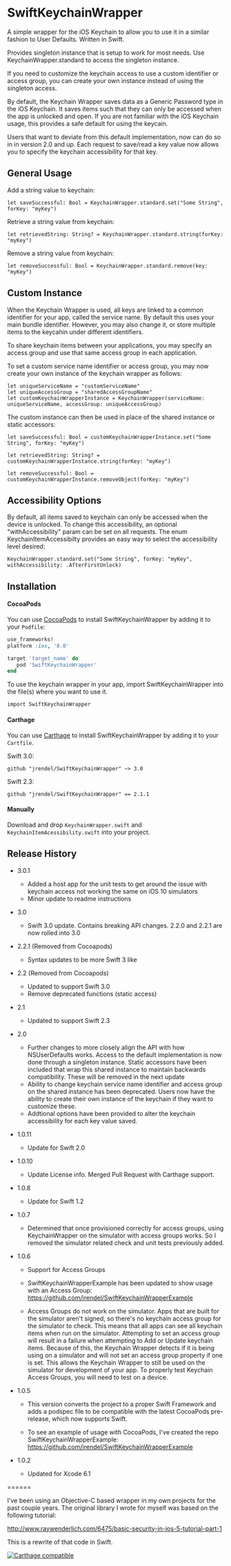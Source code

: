 # SwiftKeychainWrapper

A simple wrapper for the iOS Keychain to allow you to use it in a similar fashion to User Defaults. Written in Swift.

Provides singleton instance that is setup to work for most needs. Use KeychainWrapper.standard to access the singleton instance.

If you need to customize the keychain access to use a custom identifier or access group, you can create your own instance instead of using the singleton access.

By default, the Keychain Wrapper saves data as a Generic Password type in the iOS Keychain. It saves items such that they can only be accessed when the app is unlocked and open. If you are not familiar with the iOS Keychain usage, this provides a safe default for using the keycain.

Users that want to deviate from this default implementation, now can do so in in version 2.0 and up. Each request to save/read a key value now allows you to specify the keychain accessibility for that key.

## General Usage

Add a string value to keychain:
```
let saveSuccessful: Bool = KeychainWrapper.standard.set("Some String", forKey: "myKey")
```

Retrieve a string value from keychain:
```
let retrievedString: String? = KeychainWrapper.standard.string(forKey: "myKey")
```

Remove a string value from keychain:
```
let removeSuccessful: Bool = KeychainWrapper.standard.remove(key: "myKey")
```

## Custom Instance

When the Keychain Wrapper is used, all keys are linked to a common identifier for your app, called the service name. By default this uses your main bundle identifier. However, you may also change it, or store multiple items to the keycahin under different identifiers.

To share keychain items between your applications, you may specify an access group and use that same access group in each application.

To set a custom service name identifier or access group, you may now create your own instance of the keychain wrapper as follows:

```
let uniqueServiceName = "customServiceName"
let uniqueAccessGroup = "sharedAccessGroupName"
let customKeychainWrapperInstance = KeychainWrapper(serviceName: uniqueServiceName, accessGroup: uniqueAccessGroup)
```
The custom instance can then be used in place of the shared instance or static accessors:

```
let saveSuccessful: Bool = customKeychainWrapperInstance.set("Some String", forKey: "myKey")

let retrievedString: String? = customKeychainWrapperInstance.string(forKey: "myKey")

let removeSuccessful: Bool = customKeychainWrapperInstance.removeObject(forKey: "myKey")
```

## Accessibility Options

By default, all items saved to keychain can only be accessed when the device is unlocked. To change this accessibility, an optional "withAccessibility" param can be set on all requests. The enum KeychainItemAccessibilty provides an easy way to select the accessibility level desired:

```
KeychainWrapper.standard.set("Some String", forKey: "myKey", withAccessibility: .AfterFirstUnlock)
```

## Installation

#### CocoaPods
You can use [CocoaPods](http://cocoapods.org/) to install SwiftKeychainWrapper by adding it to your `Podfile`:

``` ruby
use_frameworks!
platform :ios, '8.0'

target 'target_name' do
   pod 'SwiftKeychainWrapper'
end
```

To use the keychain wrapper in your app, import SwiftKeychainWrapper into the file(s) where you want to use it.

```
import SwiftKeychainWrapper
```

#### Carthage
You can use [Carthage](https://github.com/Carthage/Carthage) to install SwiftKeychainWrapper by adding it to your `Cartfile`.

Swift 3.0:
```
github "jrendel/SwiftKeychainWrapper" ~> 3.0
```

Swift 2.3:
```
github "jrendel/SwiftKeychainWrapper" == 2.1.1
```

#### Manually
Download and drop ```KeychainWrapper.swift``` and ```KeychainItemAcessibility.swift``` into your project.


## Release History

* 3.0.1
    * Added a host app for the unit tests to get around the issue with keychain access not working the same on iOS 10 simulators
    * Minor update to readme instructions    
* 3.0
    * Swift 3.0 update. Contains breaking API changes. 2.2.0 and 2.2.1 are now rolled into 3.0
* 2.2.1 (Removed from Cocoapods)
    * Syntax updates to be more Swift 3 like
* 2.2 (Removed from Cocoapods)
    * Updated to support Swift 3.0
    * Remove deprecated functions (static access)
* 2.1
    * Updated to support Swift 2.3
* 2.0
    * Further changes to more closely align the API with how NSUserDefaults works. Access to the default implementation is now done through a singleton instance. Static accessors have been included that wrap this shared instance to maintain backwards compatibility. These will be removed in the next update
    * Ability to change keychain service name identifier and access group on the shared instance has been deprecated. Users now have the ability to create their own instance of the keychain if they want to customize these.
    * Addtional options have been provided to alter the keychain accessibility for each key value saved.

* 1.0.11
    * Update for Swift 2.0

* 1.0.10
    * Update License info. Merged Pull Request with Carthage support.

* 1.0.8
    * Update for Swift 1.2

* 1.0.7
    * Determined that once provisioned correctly for access groups, using KeychainWrapper on the simulator with access groups works. So I removed the simulator related check and unit tests previously added.

* 1.0.6
    * Support for Access Groups
    * SwiftKeychainWrapperExample has been updated to show usage with an Access Group: https://github.com/jrendel/SwiftKeychainWrapperExample

    * Access Groups do not work on the simulator. Apps that are built for the simulator aren't signed, so there's no keychain access group for the simulator to check. This means that all apps can see all keychain items when run on the simulator. Attempting to set an access group will result in a failure when attempting to Add or Update keychain items. Because of this, the Keychain Wrapper detects if it is being using on a simulator and will not set an access group property if one is set. This allows the Keychain Wrapper to still be used on the simulator for development of your app. To properly test Keychain Access Groups, you will need to test on a device.

* 1.0.5
    * This version converts the project to a proper Swift Framework and adds a podspec file to be compatible with the latest CocoaPods pre-release, which now supports Swift.

    * To see an example of usage with CocoaPods, I've created the repo SwiftKeychainWrapperExample:  https://github.com/jrendel/SwiftKeychainWrapperExample

* 1.0.2
    * Updated for Xcode 6.1

======

I've been using an Objective-C based wrapper in my own projects for the past couple years. The original library I wrote for myself was based on the following tutorial:

http://www.raywenderlich.com/6475/basic-security-in-ios-5-tutorial-part-1

This is a rewrite of that code in Swift.

[![Carthage compatible](https://img.shields.io/badge/Carthage-compatible-4BC51D.svg?style=flat)](https://github.com/Carthage/Carthage)
